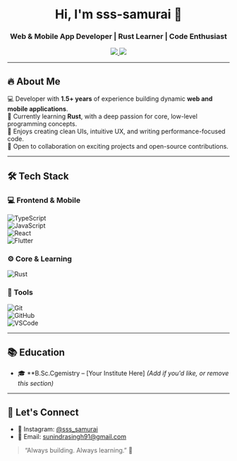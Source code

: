 <h1 align="center">Hi, I'm sss-samurai 👋</h1>  
<h3 align="center">Web & Mobile App Developer | Rust Learner | Code Enthusiast</h3>

<p align="center">
  <a href="https://instagram.com/sss_samurai" target="_blank">
    <img src="https://img.shields.io/badge/Instagram-@sss__samurai-E4405F?style=for-the-badge&logo=instagram&logoColor=white" />
  </a>
  <a href="mailto:sunindrasingh91@gmail.com">
    <img src="https://img.shields.io/badge/Gmail-sss.samurai.dev@gmail.com-D14836?style=for-the-badge&logo=gmail&logoColor=white" />
  </a>
</p>

---

## 🔥 About Me

💻 Developer with **1.5+ years** of experience building dynamic **web and mobile applications**.  
🦀 Currently learning **Rust**, with a deep passion for core, low-level programming concepts.  
📱 Enjoys creating clean UIs, intuitive UX, and writing performance-focused code.  
🤝 Open to collaboration on exciting projects and open-source contributions.

---

## 🛠 Tech Stack

### 💻 Frontend & Mobile
![TypeScript](https://img.shields.io/badge/TypeScript-3178C6?style=for-the-badge&logo=typescript&logoColor=white)  
![JavaScript](https://img.shields.io/badge/JavaScript-F7DF1E?style=for-the-badge&logo=javascript&logoColor=black)  
![React](https://img.shields.io/badge/React-20232A?style=for-the-badge&logo=react&logoColor=61DAFB)  
![Flutter](https://img.shields.io/badge/Flutter-02569B?style=for-the-badge&logo=flutter&logoColor=white)

### ⚙️ Core & Learning
![Rust](https://img.shields.io/badge/Rust-000000?style=for-the-badge&logo=rust&logoColor=white)  

### 🧰 Tools
![Git](https://img.shields.io/badge/Git-F05032?style=for-the-badge&logo=git&logoColor=white)  
![GitHub](https://img.shields.io/badge/GitHub-181717?style=for-the-badge&logo=github&logoColor=white)  
![VSCode](https://img.shields.io/badge/VSCode-007ACC?style=for-the-badge&logo=visual-studio-code&logoColor=white)

---

## 📚 Education

- 🎓 **B.Sc.Cgemistry – [Your Institute Here] *(Add if you'd like, or remove this section)*

---

## 💬 Let's Connect

- 📸 Instagram: [@sss_samurai](https://instagram.com/sss_samurai)  
- 📧 Email: sunindrasingh91@gmail.com  

> “Always building. Always learning.” 🚀

